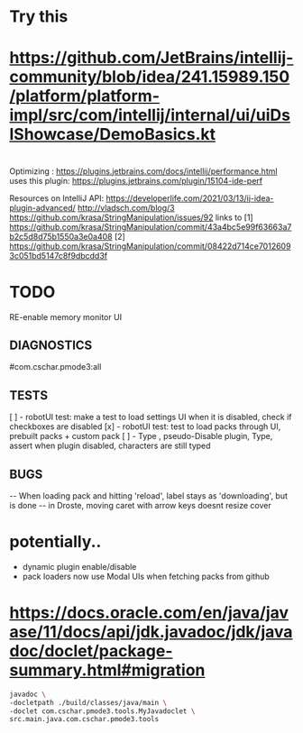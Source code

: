 
#
# Try this
# https://github.com/JetBrains/intellij-community/blob/idea/241.15989.150/platform/platform-impl/src/com/intellij/internal/ui/uiDslShowcase/DemoBasics.kt
#

Optimizing :
https://plugins.jetbrains.com/docs/intellij/performance.html
uses this plugin:
https://plugins.jetbrains.com/plugin/15104-ide-perf


Resources on IntelliJ API:
https://developerlife.com/2021/03/13/ij-idea-plugin-advanced/
http://vladsch.com/blog/3
https://github.com/krasa/StringManipulation/issues/92
links to
[1] https://github.com/krasa/StringManipulation/commit/43a4bc5e99f63663a7b2c5d8d75b1550a3e0a408
[2] https://github.com/krasa/StringManipulation/commit/08422d714ce70126093c051bd5147c8f9dbcdd3f

# TODO

RE-enable memory monitor UI

## DIAGNOSTICS
#com.cschar.pmode3:all

## TESTS

[ ] - robotUI test: make a test to load settings UI when it is disabled, check if checkboxes are disabled
[x] - robotUI test: test to load packs through UI, prebuilt packs + custom pack
[ ] - Type , pseudo-Disable plugin, Type,  assert when plugin disabled, characters are still typed

## BUGS 
-- When loading pack and hitting 'reload', label stays as 'downloading', but is done
-- in Droste, moving caret with arrow keys doesnt resize cover



# potentially..
- dynamic plugin enable/disable
- pack loaders now use Modal UIs when fetching packs from github


# https://docs.oracle.com/en/java/javase/11/docs/api/jdk.javadoc/jdk/javadoc/doclet/package-summary.html#migration
```bash
javadoc \
-docletpath ./build/classes/java/main \
-doclet com.cschar.pmode3.tools.MyJavadoclet \
src.main.java.com.cschar.pmode3.tools

```
